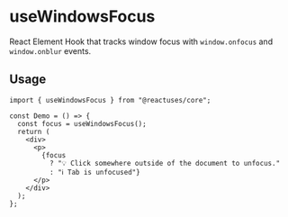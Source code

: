 # useWindowsFocus

React Element Hook that tracks window focus with `window.onfocus` and `window.onblur` events.

## Usage

```tsx
import { useWindowsFocus } from "@reactuses/core";

const Demo = () => {
  const focus = useWindowsFocus();
  return (
    <div>
      <p>
        {focus
          ? "💡 Click somewhere outside of the document to unfocus."
          : "ℹ Tab is unfocused"}
      </p>
    </div>
  );
};
```
